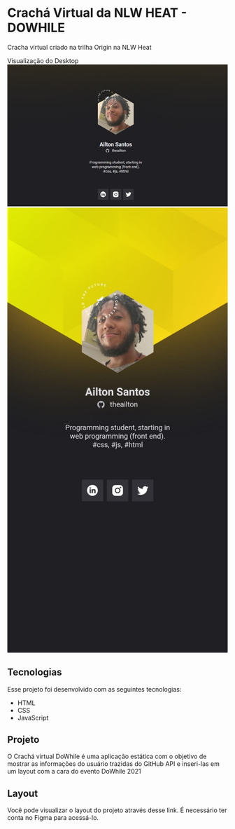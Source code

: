 # Crachá Virtual da NLW HEAT - DOWHILE
Cracha virtual criado na trilha Origin na NLW Heat

Visualização do Desktop
![Versao Desktop](https://github.com/theailton/Cracha-NLW/blob/main/images/VersaoDesktop.jpeg) ![Versao Desktop](https://github.com/theailton/Cracha-NLW/blob/main/images/VersaoMobile.jpeg)
## Tecnologias

Esse projeto foi desenvolvido com as seguintes tecnologias:
* HTML
* CSS
* JavaScript

## Projeto
O Crachá virtual DoWhile é uma aplicação estática com o objetivo de mostrar as informações do usuário trazidas do GitHub API e inseri-las em um layout com a cara do evento DoWhile 2021

## Layout
Você pode visualizar o layout do projeto através desse link. É necessário ter conta no Figma para acessá-lo.
